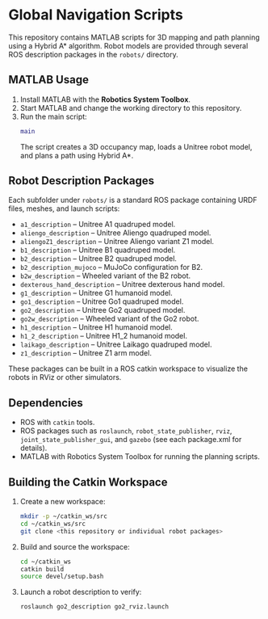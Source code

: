 # Global Navigation Scripts

This repository contains MATLAB scripts for 3D mapping and path planning using a Hybrid A\* algorithm. Robot models are provided through several ROS description packages in the `robots/` directory.

## MATLAB Usage
1. Install MATLAB with the **Robotics System Toolbox**.
2. Start MATLAB and change the working directory to this repository.
3. Run the main script:
   ```matlab
   main
   ```
   The script creates a 3D occupancy map, loads a Unitree robot model, and plans a path using Hybrid A\*.

## Robot Description Packages
Each subfolder under `robots/` is a standard ROS package containing URDF files, meshes, and launch scripts:

- `a1_description` – Unitree A1 quadruped model.
- `aliengo_description` – Unitree Aliengo quadruped model.
- `aliengoZ1_description` – Unitree Aliengo variant Z1 model.
- `b1_description` – Unitree B1 quadruped model.
- `b2_description` – Unitree B2 quadruped model.
- `b2_description_mujoco` – MuJoCo configuration for B2.
- `b2w_description` – Wheeled variant of the B2 robot.
- `dexterous_hand_description` – Unitree dexterous hand model.
- `g1_description` – Unitree G1 humanoid model.
- `go1_description` – Unitree Go1 quadruped model.
- `go2_description` – Unitree Go2 quadruped model.
- `go2w_description` – Wheeled variant of the Go2 robot.
- `h1_description` – Unitree H1 humanoid model.
- `h1_2_description` – Unitree H1_2 humanoid model.
- `laikago_description` – Unitree Laikago quadruped model.
- `z1_description` – Unitree Z1 arm model.

These packages can be built in a ROS catkin workspace to visualize the robots in RViz or other simulators.

## Dependencies
- ROS with `catkin` tools.
- ROS packages such as `roslaunch`, `robot_state_publisher`, `rviz`, `joint_state_publisher_gui`, and `gazebo` (see each package.xml for details).
- MATLAB with Robotics System Toolbox for running the planning scripts.

## Building the Catkin Workspace
1. Create a new workspace:
   ```bash
   mkdir -p ~/catkin_ws/src
   cd ~/catkin_ws/src
   git clone <this repository or individual robot packages>
   ```
2. Build and source the workspace:
   ```bash
   cd ~/catkin_ws
   catkin build
   source devel/setup.bash
   ```
3. Launch a robot description to verify:
   ```bash
   roslaunch go2_description go2_rviz.launch
   ```

